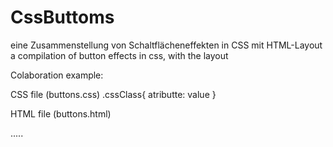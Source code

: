 # CssButtoms
eine Zusammenstellung von Schaltflächeneffekten in CSS mit HTML-Layout 
a compilation of button effects in css, with the layout 

Colaboration example:

CSS file (buttons.css)
.cssClass{
 atributte: value
}



HTML file (buttons.html)

<tag class="cssClass">
  .....
</tag>


